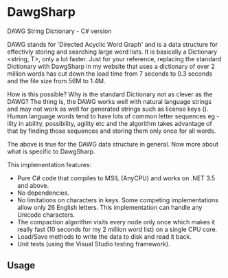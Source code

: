 DawgSharp
=========

DAWG String Dictionary - C# version

DAWG stands for 'Directed Acyclic Word Graph' and is a data structure for effectivly storing and searching large word lists.  It is basically a Dictionary <string, T>, only a lot faster.  Just for your reference, replacing the standard Dictionary with DawgSharp in my website that uses a dictionary of over 2 million words has cut down the load time from 7 seconds to 0.3 seconds and the file size from 56M to 1.4M.

How is this possible?  Why is the standard Dictionary not as clever as the DAWG?  The thing is, the DAWG works well with natural language strings and may not work as well for generated strings such as license keys ().  Human language words tend to have lots of common letter sequences eg -ility in ability, possibility, agility etc and the algorithm takes advantage of that by finding those sequences and storing them only once for all words.

The above is true for the DAWG data structure in general.  Now more about what is specific to DawgSharp.

This implementation features:
 * Pure C# code that compiles to MSIL (AnyCPU) and works on .NET 3.5 and above.
 * No dependencies.
 * No limitations on characters in keys.  Some competing implementations allow only 26 English letters.  This implementation can handle any Unicode characters.
 * The compaction algorithm visits every node only once which makes it really fast (10 seconds for my 2 million word list) on a single CPU core.
 * Load/Save methods to write the data to disk and read it back.
 * Unit tests (using the Visual Studio testing framework).


Usage
-----


